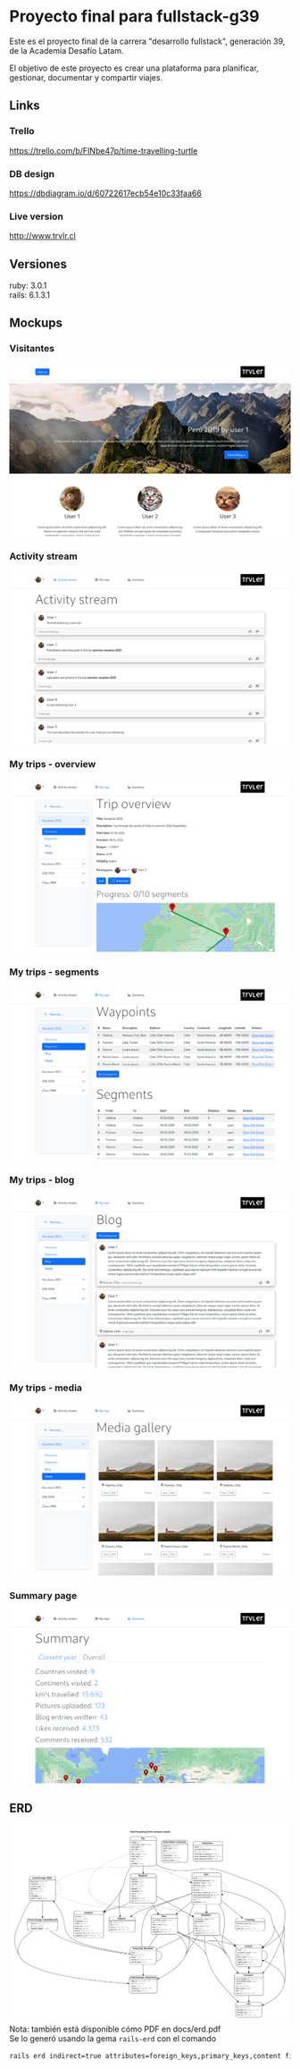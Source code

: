 # Proyecto final para fullstack-g39
Este es el proyecto final de la carrera "desarrollo fullstack", generación 39, de la Academia Desafío Latam.

El objetivo de este proyecto es crear una plataforma para planificar, gestionar, documentar y compartir viajes.

## Links
### Trello
https://trello.com/b/FINbe47p/time-travelling-turtle

### DB design
https://dbdiagram.io/d/60722617ecb54e10c33faa66

### Live version
http://www.trvlr.cl

## Versiones
ruby: 3.0.1 \
rails: 6.1.3.1

## Mockups
### Visitantes
![mockup: visitors](mockups/screenshots/visitors.png)

### Activity stream
![mockup: activity stream](mockups/screenshots/activity_stream.png)

### My trips - overview
![mockup: my trips - overview](mockups/screenshots/my_trips_overview.png)

### My trips - segments
![mockup: my trips - segments](mockups/screenshots/my_trips_segments.png)

### My trips - blog
![mockup: my trips - blog](mockups/screenshots/my_trips_blog.png)

### My trips - media
![mockup: my trips - media](mockups/screenshots/my_trips_media.png)

### Summary page
![mockup: overview](mockups/screenshots/summary.png)

## ERD
![ERD model](doc/erd.png)
Nota: también está disponible cómo PDF en docs/erd.pdf \
Se lo generó usando la gema `rails-erd` con el comando
```bash
rails erd indirect=true attributes=foreign_keys,primary_keys,content filetype=pdf filename=doc/erd
```
